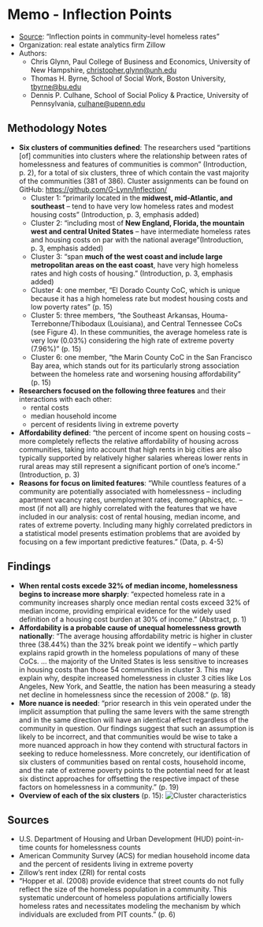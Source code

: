 Memo - Inflection Points
========================

-   [Source](https://wp.zillowstatic.com/3/Inflection_Points_20181213-ee1463.pdf): “Inflection points in community-level homeless rates”
-   Organization: real estate analytics firm Zillow
-   Authors:
    -   Chris Glynn, Paul College of Business and Economics, University
        of New Hampshire,
        <a href="mailto:christopher.glynn@unh.edu" class="email">christopher.glynn@unh.edu</a>
    -   Thomas H. Byrne, School of Social Work, Boston University,
        <a href="mailto:tbyrne@bu.edu" class="email">tbyrne@bu.edu</a>
    -   Dennis P. Culhane, School of Social Policy & Practice,
        University of Pennsylvania,
        <a href="mailto:culhane@upenn.edu" class="email">culhane@upenn.edu</a>

Methodology Notes
-----------------

-   **Six clusters of communities defined**: The researchers used
    “partitions \[of\] communities into clusters where the relationship
    between rates of homelessness and features of communities is common”
    (Introduction, p. 2), for a total of six clusters, three of which
    contain the vast majority of the communities (381 of 386). Cluster
    assignments can be found on GitHub:
    <a href="https://github.com/G-Lynn/Inflection/" class="uri">https://github.com/G-Lynn/Inflection/</a>
    -   Cluster 1: “primarily located in the **midwest, mid-Atlantic,
        and southeast** – tend to have very low homeless rates and
        modest housing costs” (Introduction, p. 3, emphasis added)
    -   Cluster 2: “including most of **New England, Florida, the
        mountain west and central United States** – have intermediate
        homeless rates and housing costs on par with the national
        average”(Introduction, p. 3, emphasis added)
    -   Cluster 3: “span **much of the west coast and include large
        metropolitan areas on the east coast**, have very high homeless
        rates and high costs of housing.” (Introduction, p. 3, emphasis
        added)
    -   Cluster 4: one member, “El Dorado County CoC, which is unique
        because it has a high homeless rate but modest housing costs and
        low poverty rates” (p. 15)
    -   Cluster 5: three members, “the Southeast Arkansas,
        Houma-Terrebonne/Thibodaux (Louisiana), and Central Tennessee
        CoCs (see Figure 4). In these communities, the average homeless
        rate is very low (0.03%) considering the high rate of extreme
        poverty (7.96%)” (p. 15)
    -   Cluster 6: one member, “the Marin County CoC in the San
        Francisco Bay area, which stands out for its particularly strong
        association between the homeless rate and worsening housing
        affordability” (p. 15)
-   **Researchers focused on the following three features** and their
    interactions with each other:
    -   rental costs
    -   median household income
    -   percent of residents living in extreme poverty
-   **Affordability defined**: “the percent of income spent on housing
    costs – more completely reflects the relative affordability of
    housing across communities, taking into account that high rents in
    big cities are also typically supported by relatively higher
    salaries whereas lower rents in rural areas may still represent a
    significant portion of one’s income.” (Introduction, p. 3)
-   **Reasons for focus on limited features**: “While countless features
    of a community are potentially associated with homelessness –
    including apartment vacancy rates, unemployment rates, demographics,
    etc. – most (if not all) are highly correlated with the features
    that we have included in our analysis: cost of rental housing,
    median income, and rates of extreme poverty. Including many highly
    correlated predictors in a statistical model presents estimation
    problems that are avoided by focusing on a few important predictive
    features.” (Data, p. 4-5)

Findings
--------

-   **When rental costs excede 32% of median income, homelessness begins
    to increase more sharply**: “expected homeless rate in a community
    increases sharply once median rental costs exceed 32% of median
    income, providing empirical evidence for the widely used definition
    of a housing cost burden at 30% of income.” (Abstract, p. 1)
-   **Affordability is a probable cause of unequal homelessness growth
    nationally**: “The average housing affordability metric is higher in
    cluster three (38.44%) than the 32% break point we identify – which
    partly explains rapid growth in the homeless populations of many of
    these CoCs. … the majority of the United States is less sensitive to
    increases in housing costs than those 54 communities in cluster 3.
    This may explain why, despite increased homelessness in cluster 3
    cities like Los Angeles, New York, and Seattle, the nation has been
    measuring a steady net decline in homelessness since the recession
    of 2008.” (p. 18)
-   **More nuance is needed**: “prior research in this vein operated
    under the implicit assumption that pulling the same levers with the
    same strength and in the same direction will have an identical
    effect regardless of the community in question. Our findings suggest
    that such an assumption is likely to be incorrect, and that
    communities would be wise to take a more nuanced approach in how
    they contend with structural factors in seeking to reduce
    homelessness. More concretely, our identification of six clusters of
    communities based on rental costs, household income, and the rate of
    extreme poverty points to the potential need for at least six
    distinct approaches for offsetting the respective impact of these
    factors on homelessness in a community.” (p. 19)
-   **Overview of each of the six clusters** (p. 15):
    ![](cluster-characteristics-table-2.png "Cluster characteristics")

Sources
-------

-   U.S. Department of Housing and Urban Development (HUD) point-in-time
    counts for homelessness counts
-   American Community Survey (ACS) for median household income data and
    the percent of residents living in extreme poverty
-   Zillow’s rent index (ZRI) for rental costs
-   “Hopper et al. (2008) provide evidence that street counts do not
    fully reflect the size of the homeless population in a community.
    This systematic undercount of homeless populations artificially
    lowers homeless rates and necessitates modeling the mechanism by
    which individuals are excluded from PIT counts.” (p. 6)

